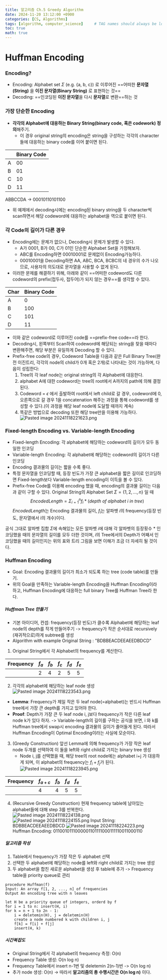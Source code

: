 ```yaml
---
title: 알고리즘 Ch.5 Greedy Algorithm
date: 2024-11-20 13:12:00 +0900
categories: [CS, Algorithms]
tags: [algorithm, computer_science]     # TAG names should always be lowercase
toc: true
math: true
---
```


# Huffman Encoding
### Encoding?
- Encoding: Alphabet set $\Sigma$ (e.g. {a, b, c}) 로 이루어진 ==어떠한 **문자열(String)** 을 **이진 문자열(Binary String)** 로 표현하는 것==
- Decoding: ==인코딩된 **이진 문자열**을 다시 **문자열**로 변환==하는 것
### 가장 단순한 Encoding
- **각각의 Alphabet에 대응하는 Binary String(binary code, 혹은 codework) 정의**해주기.
	- 이 경우 original string의 encoding은 string을 구성하는 각각의 character들에 대응하는 binary code를 이어 붙이면 된다.

|     | Binary Code |
| --- | ----------- |
| A   | 00          |
| B   | 01          |
| C   | 10          |
| D   | 11          |
ABBCCDA -> 00010110101100
- 위 예제에서 decoding시에는 encoding된 binary string을 두 character씩 scan하면서 해당 codeword에 대응하는 alphabet을 역으로 붙이면 된다.
### 각 Code의 길이가 다른 경우
- Encoding에는 문제가 없으나, Decoding시 문제가 발생할 수 있다.
	- A가 0001, B가 00, C가 01인 단순한 Alphabet Set을 가정해보자.
	- ABC를 Encoding하면 00010001로 문제없이 Encoding가능하다.
	- 00010001을 Decoding하면 AA, ABC, BCA, BCBC의 네 경우의 수가 나오므로, 사용자의 의도대로 문자열을 사용할 수 없게 된다.
- 이러한 문제를 해결하기 위해, 아래와 같이 ==어떠한 codeword도 다른 codeword의 prefix(접두사, 접두어)가 되지 않는 경우==를 생각할 수 있다.

| Char | Binary Code |
| ---- | ----------- |
| A    | 0           |
| B    | 100         |
| C    | 101         |
| D    | 11          |
- 이와 같은 codeword로 이루어진 code를 ==prefix-free code==라 한다.
- Decoding시, 왼쪽부터 Scan하여 codeword에 해당되는 string을 찾을 때마다 변환해주면, 해당 부분은 유일하게 Decoding 할 수 있다.
- Prefix-free code의 경우, Codeword Table을 다음과 같은 Full Binary Tree(완전 이진트리, 각각의 node의 child가 0개 혹은 2개)로 나타내는 것이 가능하며, 다음이 성립한다:
	1. Tree의 각 leaf node는 original string의 각 Alphabet에 대응한다.
	2. alphabet A에 대한 codeword는 tree의 root에서 A까지의 path에 의해 결정된다.
	3. Codeword = $\epsilon$ 에서 출발하여 root에서 left child로 갈 경우, codeword에 0, 오른쪽으로 갈 경우 1을 concatenation 해주는 과정을 통해 codeword를 생성할 수 있다.(이 과정을 해당 leaf node에 도달할 때까지 계속)
	4. 똑같은 방법으로 decoding 또한 해당 tree만을 이용해 가능하다.
![Pasted image 20241118221623.png](https://1drv.ms/i/c/01f9a177b0d453f2/IQTy38_klp8TToDGgAHL9favAaX_9cD33IOYpnychQswZN8?width=1425&height=545)
### Fixed-length Encoding vs. Variable-length Encoding
- Fixed-length Encoding: 각 alphabet에 해당하는 codeword의 길이가 모두 동일한 인코딩
- Variable-length Encoding: 각 alphabet에 해당하는 codeword의 길이가 다른 인코딩
- Encoding 결과물의 길이는 짧을 수록 좋다.
- 특정 문자열을 인코딩할 때, 등장 빈도가 가장 큰 alphabet을 짧은 길이로 인코딩하면 Fixed-length보다 Variable-length encoding이 이득을 볼 수 있다.
- Prefix-free Code를 이용해 encoding 했을 때, encoding의 결과물 길이는 다음과 같이 구할 수 있다.
Original String의 Alphabet Set $\Sigma = \{1,2,...,n\}$ 일 때
$$ Encoded Length = \Sigma_{i=1}^{n}f_i*(depth\ of\ alphabet\ i\ in\ tree)$$
$EncodedLength$는 Encoding 결과물의 길이, $f_i$는 알파벳 $i$의 frequency(등장 빈도, 문자열에서 i의 개수)이다.

공식 그대로 알파벳 집합 $\Sigma$에 속해있는 모든 알파벳 $i$에 대해 각 알파벳의 등장횟수 $*$ 인코딩했을 때의 문자열의 길이를 모두 더한 것이며, $i$의 Tree에서의 Depth가 어째서 인코딩했을 때의 길이인지는 위의 표와 트리 그림을 보면 이해가 조금 더 자세히 될 것이다.
### Huffman Encoding
- Goal: Encoding 결과물의 길이가 최소가 되도록 하는 tree (code table)를 만들기.
- 위의 Goal을 만족하는 Variable-length Encoding을 Huffman Encoding이라 하고, Huffman Encoding에 대응하는 full binary Tree를 Huffman Tree라 한다.
##### Huffman Tree 만들기
- 기본 아이디어, 컨셉: frequency(등장 빈도)가 클수록 Alphabet에 해당하는 leaf node의 depth를 작게 만들어주기 -> frequency가 작은 순서대로 recursively (재귀적으로)하게 subtree를 생성
- Algorithm with example
Original String : "BDBBEACDEEAEEDBDCD"
1. Original String에서 각 Alphabet의 frequency를 계산한다.

| Frequency | $f_a$ | $f_b$ | $f_c$ | $f_d$ | $f_e$ |
| --------- | ----- | ----- | ----- | ----- | ----- |
|           | 2     | 4     | 2     | 5     | 5     |
2. 각각의 alphabet에 해당하는 leaf node 생성
![Pasted image 20241118223543.png](https://1drv.ms/i/c/01f9a177b0d453f2/IQRMaip8JDHnT6W1a3AumC3BAXnmUpORmgWg6nJ9pkZHsCo?width=381&height=83)
- **Lemma**: Frequency가 제일 작은 두 leaf node(=alphabet)는 반드시 Huffman tree에서 가장 큰 depth를 가지고 있어야 한다.
- **Proof**: Depth가 가장 큰 두 leaf node i, j보다 frequency가 작은 다른 leaf node k가 있다 하자.
-> Variable-length의 길이를 구하는 공식을 보면, i 와 k를 Huffman tree에서 swap시 encoding 결과물의 길이가 줄어들게 된다. 따라서 Huffman Encoding이 Optimal Encoding이라는 사실에 모순이다.

3. (Greedy Construction) 앞선 Lemma에 의해 frequency가 가장 작은 leaf node 두개를 선택하여 이 둘을 left와 right child로 가지는 binary tree 생성
	- Node i, j를 선택했을 때, 해당 tree의 root node에는 alphabet i+j 가 대응하게 되며, 이 alphabet의 frequency는 $f_i + f_j$가 된다.
![Pasted image 20241118223945.png](https://1drv.ms/i/c/01f9a177b0d453f2/IQRdP1kqH2BoRaVG2mGm6zt9ARnxUrUFIX3been3JxVTcuc?width=1032&height=177)

| Frequency | $f_{a+c}$ | $f_b$ | $f_d$ | $f_e$ |
| --------- | --------- | ----- | ----- | ----- |
|           | 4         | 4     | 5     | 5     |
4. (Recursive Greedy Construction) 현재 frequency table에 남아있는 alphabet들에 대해 step 3를 반복한다.
![Pasted image 20241118224138.png](https://1drv.ms/i/c/01f9a177b0d453f2/IQSA2k1S41GSR4nPcOgbp_BsAS17pNuVeIJZC5eRmxdMYD0?width=975&height=340)
![Pasted image 20241118224155.png](https://1drv.ms/i/c/01f9a177b0d453f2/IQS6rAA4A5xfQpnt85nELZrPAchkTCSOtodUoQcnVzsrqzE?width=956&height=802)
Input String: BDBBEACDEEAEEDBDCD
![Pasted image 20241118224223.png](https://1drv.ms/i/c/01f9a177b0d453f2/IQRN8tQ4hSmwRqzotOJOBvWzAUQJV5fPA899PJ0Z1YrP7kM?width=879&height=372)
Huffman Encoding: 0110010111000001101111000111110011000110
##### 알고리즘 작성
1. Table에서 frequency가 가장 작은 두 alphabet 선택
2. 선택한 두 alphabet에 해당하는 node를 left와 right child로 가지는 tree 생성
3. 두 alphabet을 합친 새로운 alphabet을 생성 후 table에 추가
-> Frequency table을 priority queue로 관리
```PseudoCode
procedure Huffman(f)
Input: An array f[1, 2, ..., n] of frequencies
Output An encoding tree with n leaves

let H be a priority queue of integers, orderd by f
for i = 1 to n: insert(H, i)
for k = n + 1 to 2n - 1:
	i = deletemin(H), j = deletemin(H)
	create a node numbered k with children i, j
	f[k] = f[i] + f[j]
	insert(H, k)
```
##### 시간복잡도
- Original String에서 각 alphabet의 frequency 측정: O(n)
- Frequency Table 생성: O(n log n)
- Frequency Table에서 insert n-1번 및 deletemin 2(n-1)번 -> O(n log n)
- 추가 node 생성: O(n)
-> 따라서 **알고리즘의 총 수행시간은 O(n log n)** 이다.
